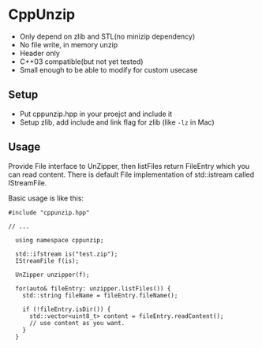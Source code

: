 # CppUnzip

- Only depend on zlib and STL(no minizip dependency)
- No file write, in memory unzip
- Header only
- C++03 compatible(but not yet tested)
- Small enough to be able to modify for custom usecase

## Setup

- Put cppunzip.hpp in your proejct and include it
- Setup zlib, add include and link flag for zlib (like `-lz` in Mac)

## Usage

Provide File interface to UnZipper, then listFiles return FileEntry which you can read content.
There is default File implementation of std::istream called IStreamFile.

Basic usage is like this:

```
#include "cppunzip.hpp"

// ...

  using namespace cppunzip;

  std::ifstream is("test.zip");
  IStreamFile f(is);

  UnZipper unzipper(f);

  for(auto& fileEntry: unzipper.listFiles()) {
    std::string fileName = fileEntry.fileName();

    if (!fileEntry.isDir()) {
      std::vector<uint8_t> content = fileEntry.readContent();
      // use content as you want.
    }
  }
```